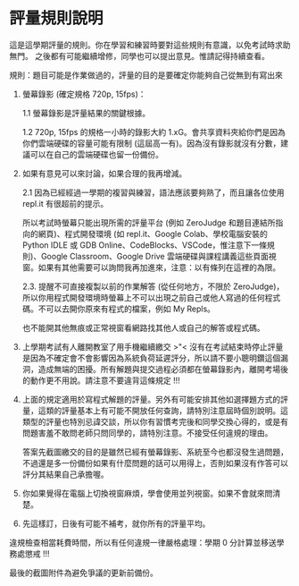 # 評量規則說明

這是這學期評量的規則。你在學習和練習時要對這些規則有意識，以免考試時求助無門。
之後都有可能繼續增修，同學也可以提出意見。惟請記得持續查看。  

規則：題目可能是作業做過的，評量的目的是要確定你能夠自己從無到有寫出來  

1. 螢幕錄影 (確定規格 720p, 15fps)：  

    1.1 螢幕錄影是評量結果的關鍵根據。  

    1.2 720p, 15fps 的規格一小時的錄影大約 1.xG。會共享資料夾給你們是因為你們雲端硬碟的容量可能有限制 (這屆高一有)。因為沒有錄影就沒有分數，建議可以在自己的雲端硬碟也留一份備份。  

2. 如果有意見可以來討論，如果合理的我再增減。  

    2.1 因為已經經過一學期的複習與練習，語法應該要夠熟了，而且讓各位使用 repl.it 有很超前的提示。  

    所以考試時螢幕只能出現所需的評量平台 (例如 ZeroJudge 和題目連結所指向的網頁)、程式開發環境 (如 repl.it、Google Colab、學校電腦安裝的 Python IDLE 或 GDB Online、CodeBlocks、VSCode，惟注意下一條規則)、Google Classroom、Google Drive 雲端硬碟與課程講義這些頁面視窗。如果有其他需要可以詢問我再加進來，注意：以有條列在這裡的為限。  

    2.3. 提醒不可直接複製以前的作業解答 (從任何地方，不限於 ZeroJudge)，所以你用程式開發環境時螢幕上不可以出現之前自己或他人寫過的任何程式碼。不可以去開你原來有程式的檔案，例如 My Repls。  

    也不能開其他無痕或正常視窗看網路找其他人或自己的解答或程式碼。  

4. 上學期考試有人離開教室了用手機繼續繳交 >"< 沒有在考試結束時停止評量是因為不確定會不會影響因為系統負荷延遲評分，所以請不要小聰明鑽這個漏洞，造成無端的困擾。所有解題與提交過程必須都在螢幕錄影內，離開考場後的動作更不用說。請注意不要違背這條規定 !!!  

5. 上面的規定適用於寫程式解題的評量。另外有可能安排其他如選擇題方式的評量，這類的評量基本上有可能不開放任何查詢，請特別注意屆時個別說明。這類型的評量也特別忌諱交談，所以你有習慣考完後和同學交換心得的，或是有問題害羞不敢問老師只問同學的，請特別注意。不接受任何違規的理由。  

   答案先截圖繳交的目的是雖然已經有螢幕錄影、系統至今也都沒發生過問題，不過還是多一份備份如果有什麼問題的話可以用得上，否則如果沒有作答可以評分其結果自己承擔喔。
  
6. 你如果覺得在電腦上切換視窗麻煩，學會使用並列視窗。如果不會就來問清楚。  
   
7. 先這樣訂，日後有可能不補考，就你所有的評量平均。  

違規檢查相當耗費時間，所以有任何違規一律嚴格處理：學期 0 分計算並移送學務處懲戒 !!!

最後的截圖附件為避免爭議的更新前備份。